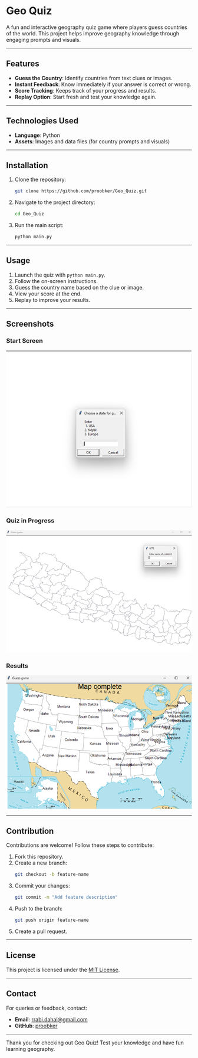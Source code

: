# Geo Quiz

A fun and interactive geography quiz game where players guess countries of the world. This project helps improve geography knowledge through engaging prompts and visuals.

---

## Features

- **Guess the Country**: Identify countries from text clues or images.
- **Instant Feedback**: Know immediately if your answer is correct or wrong.
- **Score Tracking**: Keeps track of your progress and results.
- **Replay Option**: Start fresh and test your knowledge again.

---

## Technologies Used

- **Language**: Python  
- **Assets**: Images and data files (for country prompts and visuals)  

---

## Installation

1. Clone the repository:
   ```bash
   git clone https://github.com/proobker/Geo_Quiz.git
   ```

2. Navigate to the project directory:
   ```bash
   cd Geo_Quiz
   ```

3. Run the main script:
   ```bash
   python main.py
   ```

---

## Usage

1. Launch the quiz with `python main.py`.
2. Follow the on-screen instructions.
3. Guess the country name based on the clue or image.
4. View your score at the end.
5. Replay to improve your results.

---

## Screenshots

### Start Screen
![Start Screen](https://github.com/proobker/Geo_Quiz/raw/main/img/screenshot1.png)

### Quiz in Progress
![Quiz Question](https://github.com/proobker/Geo_Quiz/raw/main/img/screenshot2.png)

### Results
![Results](https://github.com/proobker/Geo_Quiz/raw/main/img/screenshot3.png)

---

## Contribution

Contributions are welcome! Follow these steps to contribute:

1. Fork this repository.
2. Create a new branch:
   ```bash
   git checkout -b feature-name
   ```
3. Commit your changes:
   ```bash
   git commit -m "Add feature description"
   ```
4. Push to the branch:
   ```bash
   git push origin feature-name
   ```
5. Create a pull request.

---

## License

This project is licensed under the [MIT License](LICENSE).

---

## Contact

For queries or feedback, contact:
- **Email**: rrabi.dahal@gmail.com
- **GitHub**: [proobker](https://github.com/proobker)

---

Thank you for checking out Geo Quiz! Test your knowledge and have fun learning geography.
